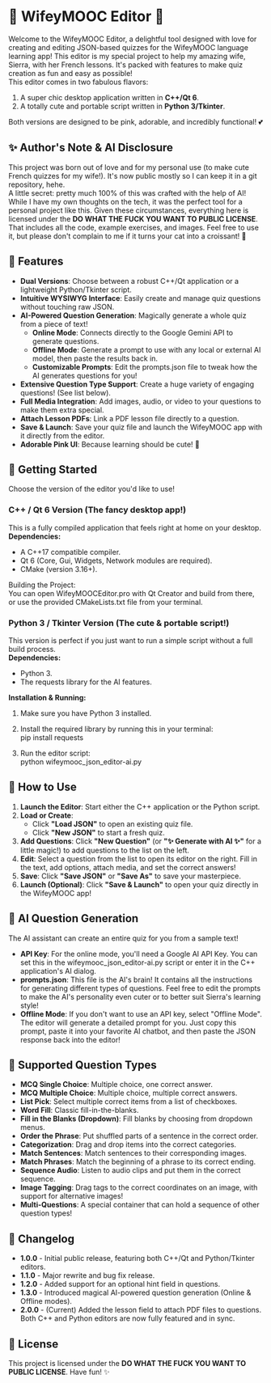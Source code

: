 # **💖 WifeyMOOC Editor 💖**

Welcome to the WifeyMOOC Editor, a delightful tool designed with love for creating and editing JSON-based quizzes for the WifeyMOOC language learning app\! This editor is my special project to help my amazing wife, Sierra, with her French lessons. It's packed with features to make quiz creation as fun and easy as possible\!  
This editor comes in two fabulous flavors:

1. A super chic desktop application written in **C++/Qt 6**.  
2. A totally cute and portable script written in **Python 3/Tkinter**.

Both versions are designed to be pink, adorable, and incredibly functional\! 💕

## **✨ Author's Note & AI Disclosure**

This project was born out of love and for my personal use (to make cute French quizzes for my wife\!). It's now public mostly so I can keep it in a git repository, hehe.  
A little secret: pretty much 100% of this was crafted with the help of AI\! While I have my own thoughts on the tech, it was the perfect tool for a personal project like this. Given these circumstances, everything here is licensed under the **DO WHAT THE FUCK YOU WANT TO PUBLIC LICENSE**. That includes all the code, example exercises, and images. Feel free to use it, but please don't complain to me if it turns your cat into a croissant\! 🥐

## **🌟 Features**

* **Dual Versions**: Choose between a robust C++/Qt application or a lightweight Python/Tkinter script.  
* **Intuitive WYSIWYG Interface**: Easily create and manage quiz questions without touching raw JSON.  
* **AI-Powered Question Generation**: Magically generate a whole quiz from a piece of text\!  
  * **Online Mode**: Connects directly to the Google Gemini API to generate questions.  
  * **Offline Mode**: Generate a prompt to use with any local or external AI model, then paste the results back in.  
  * **Customizable Prompts**: Edit the prompts.json file to tweak how the AI generates questions for you\!  
* **Extensive Question Type Support**: Create a huge variety of engaging questions\! (See list below).  
* **Full Media Integration**: Add images, audio, or video to your questions to make them extra special.  
* **Attach Lesson PDFs**: Link a PDF lesson file directly to a question.  
* **Save & Launch**: Save your quiz file and launch the WifeyMOOC app with it directly from the editor.  
* **Adorable Pink UI**: Because learning should be cute\! 💖

## **🚀 Getting Started**

Choose the version of the editor you'd like to use\!

### **C++ / Qt 6 Version (The fancy desktop app\!)**

This is a fully compiled application that feels right at home on your desktop.  
**Dependencies:**

* A C++17 compatible compiler.  
* Qt 6 (Core, Gui, Widgets, Network modules are required).  
* CMake (version 3.16+).

Building the Project:  
You can open WifeyMOOCEditor.pro with Qt Creator and build from there, or use the provided CMakeLists.txt file from your terminal.

### **Python 3 / Tkinter Version (The cute & portable script\!)**

This version is perfect if you just want to run a simple script without a full build process.  
**Dependencies:**

* Python 3\.  
* The requests library for the AI features.

**Installation & Running:**

1. Make sure you have Python 3 installed.  
2. Install the required library by running this in your terminal:  
   pip install requests

3. Run the editor script:  
   python wifeymooc\_json\_editor-ai.py

## **📝 How to Use**

1. **Launch the Editor**: Start either the C++ application or the Python script.  
2. **Load or Create**:  
   * Click **"Load JSON"** to open an existing quiz file.  
   * Click **"New JSON"** to start a fresh quiz.  
3. **Add Questions**: Click **"New Question"** (or **"✨ Generate with AI ✨"** for a little magic\!) to add questions to the list on the left.  
4. **Edit**: Select a question from the list to open its editor on the right. Fill in the text, add options, attach media, and set the correct answers\!  
5. **Save**: Click **"Save JSON"** or **"Save As"** to save your masterpiece.  
6. **Launch (Optional)**: Click **"Save & Launch"** to open your quiz directly in the WifeyMOOC app\!

## **🤖 AI Question Generation**

The AI assistant can create an entire quiz for you from a sample text\!

* **API Key**: For the online mode, you'll need a Google AI API Key. You can set this in the wifeymooc\_json\_editor-ai.py script or enter it in the C++ application's AI dialog.  
* **prompts.json**: This file is the AI's brain\! It contains all the instructions for generating different types of questions. Feel free to edit the prompts to make the AI's personality even cuter or to better suit Sierra's learning style\!  
* **Offline Mode**: If you don't want to use an API key, select "Offline Mode". The editor will generate a detailed prompt for you. Just copy this prompt, paste it into your favorite AI chatbot, and then paste the JSON response back into the editor\!

## **🎀 Supported Question Types**

* **MCQ Single Choice**: Multiple choice, one correct answer.  
* **MCQ Multiple Choice**: Multiple choice, multiple correct answers.  
* **List Pick**: Select multiple correct items from a list of checkboxes.  
* **Word Fill**: Classic fill-in-the-blanks.  
* **Fill in the Blanks (Dropdown)**: Fill blanks by choosing from dropdown menus.  
* **Order the Phrase**: Put shuffled parts of a sentence in the correct order.  
* **Categorization**: Drag and drop items into the correct categories.  
* **Match Sentences**: Match sentences to their corresponding images.  
* **Match Phrases**: Match the beginning of a phrase to its correct ending.  
* **Sequence Audio**: Listen to audio clips and put them in the correct sequence.  
* **Image Tagging**: Drag tags to the correct coordinates on an image, with support for alternative images\!  
* **Multi-Questions**: A special container that can hold a sequence of other question types\!

## **📜 Changelog**

* **1.0.0** \- Initial public release, featuring both C++/Qt and Python/Tkinter editors.  
* **1.1.0** \- Major rewrite and bug fix release.  
* **1.2.0** \- Added support for an optional hint field in questions.  
* **1.3.0** \- Introduced magical AI-powered question generation (Online & Offline modes).  
* **2.0.0** \- (Current) Added the lesson field to attach PDF files to questions. Both C++ and Python editors are now fully featured and in sync.

## **📄 License**

This project is licensed under the **DO WHAT THE FUCK YOU WANT TO PUBLIC LICENSE**. Have fun\! ✨